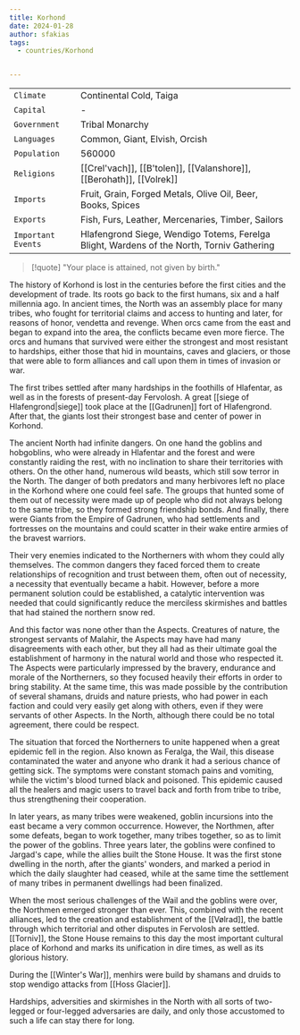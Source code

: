 ```yaml
---
title: Korhond
date: 2024-01-28
author: sfakias
tags:
  - countries/Korhond


---
```

| | |
| --- | --- |
| `Climate` | Continental Cold, Taiga |
| `Capital` | - |
| `Government` | Tribal Monarchy |
| `Languages` | Common, Giant, Elvish, Orcish |
| `Population` | 560000 |
| `Religions` | [[Crel'vach]], [[B'tolen]], [[Valanshore]], [[Berohath]], [[Volrek]] |
| `Imports` | Fruit, Grain, Forged Metals, Olive Oil, Beer, Books, Spices |
| `Exports` | Fish, Furs, Leather, Mercenaries, Timber, Sailors |
| `Important Events` | Hlafengrond Siege, Wendigo Totems, Ferelga Blight, Wardens of the North, Torniv Gathering |

> [!quote] 
> "Your place is attained, not given by birth."

The history of  Korhond is lost in the centuries before the first cities and the development of trade. Its roots go back to the first humans, six and a half millennia ago. In ancient times, the North was an assembly place for many tribes, who fought for territorial claims and access to hunting and later, for reasons of honor, vendetta and revenge. When orcs came from the east and began to expand into the area, the conflicts became even more fierce. The orcs and humans that survived were either the strongest and most resistant to hardships, either those that hid in mountains, caves and glaciers, or those that were able to form alliances and call upon them in times of invasion or war.

The first tribes settled after many hardships in the foothills of Hlafentar, as well as in the forests of present-day Fervolosh. A great [[siege of Hlafengrond|siege]] took place at the [[Gadrunen]] fort of Hlafengrond. After that, the giants lost their strongest base and center of power in Korhond.

The ancient North had infinite dangers. On one hand the goblins and hobgoblins, who were already in Hlafentar and the forest and were constantly raiding the rest, with no inclination to share their territories with others. On the other hand, numerous wild beasts, which still sow terror in the North. The danger of both predators and many herbivores left no place in the Korhond where one could feel safe. The groups that hunted some of them out of necessity were made up of people who did not always belong to the same tribe, so they formed strong friendship bonds. And finally, there were Giants from the Empire of Gadrunen, who had settlements and fortresses on the mountains and could scatter in their wake entire armies of the bravest warriors.

Their very enemies indicated to the Northerners with whom they could ally themselves. The common dangers they faced forced them to create relationships of recognition and trust between them, often out of necessity, a necessity that eventually became a habit. However, before a more permanent solution could be established, a catalytic intervention was needed that could significantly reduce the merciless skirmishes and battles that had stained the northern snow red.

And this factor was none other than the Aspects. Creatures of nature, the strongest servants of Malahir, the Aspects may have had many disagreements with each other, but they all had as their ultimate goal the establishment of harmony in the natural world and those who respected it. The Aspects were particularly impressed by the bravery, endurance and morale of the Northerners, so they focused heavily their efforts in order to bring stability. At the same time, this was made possible by the contribution of several shamans, druids and nature priests, who had power in each faction and could very easily get along with others, even if they were servants of other Aspects. In the North, although there could be no total agreement, there could be respect.

The situation that forced the Northerners to unite happened when a great epidemic fell in the region. Also known as Feralga, the Wail, this disease contaminated the water and anyone who drank it had a serious chance of getting sick. The symptoms were constant stomach pains and vomiting, while the victim's blood turned black and poisoned. This epidemic caused all the healers and magic users to travel back and forth from tribe to tribe, thus strengthening their cooperation.

In later years, as many tribes were weakened, goblin incursions into the east became a very common occurrence. However, the Northmen, after some defeats, began to work together, many tribes together, so as to limit the power of the goblins. Three years later, the goblins were confined to Jargad's cape, while the allies built the Stone House. It was the first stone dwelling in the north, after the giants' wonders, and marked a period in which the daily slaughter had ceased, while at the same time the settlement of many tribes in permanent dwellings had been finalized.

When the most serious challenges of the Wail and the goblins were over, the Northmen emerged stronger than ever. This, combined with the recent alliances, led to the creation and establishment of the [[Vølrad]], the battle through which territorial and other disputes in Fervolosh are settled. [[Torniv]], the Stone House remains to this day the most important cultural place of Korhond and marks its unification in dire times, as well as its glorious history.

During the [[Winter's War]], menhirs were build by shamans and druids to stop wendigo attacks from [[Hoss Glacier]].

Hardships, adversities and skirmishes in the North with all sorts of two-legged or four-legged adversaries are daily, and only those accustomed to such a life can stay there for long.